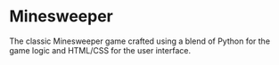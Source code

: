 # Minesweeper
 The classic Minesweeper game crafted using a blend of Python for the game logic and HTML/CSS for the user interface.
